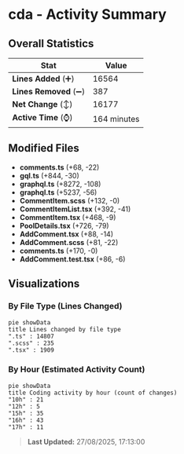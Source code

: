 # cda - Activity Summary 

## Overall Statistics

| Stat                   | Value                                                             |
| ---------------------- | ----------------------------------------------------------------- |
| **Lines Added** (➕)   | 16564                                          |
| **Lines Removed** (➖) | 387                                        |
| **Net Change** (↕)    | 16177                |
| **Active Time** (⌚)   | 164 minutes |


## Modified Files
- **comments.ts** (+68, -22)
- **gql.ts** (+844, -30)
- **graphql.ts** (+8272, -108)
- **graphql.ts** (+5237, -56)
- **CommentItem.scss** (+132, -0)
- **CommentItemList.tsx** (+392, -41)
- **CommentItem.tsx** (+468, -9)
- **PoolDetails.tsx** (+726, -79)
- **AddComment.tsx** (+88, -14)
- **AddComment.scss** (+81, -22)
- **comments.ts** (+170, -0)
- **AddComment.test.tsx** (+86, -6)

## Visualizations

### By File Type (Lines Changed)

```mermaid
pie showData
title Lines changed by file type
".ts" : 14807
".scss" : 235
".tsx" : 1909
```

### By Hour (Estimated Activity Count)

```mermaid
pie showData
title Coding activity by hour (count of changes)
"10h" : 21
"12h" : 5
"15h" : 35
"16h" : 43
"17h" : 11
```


> **Last Updated:** 27/08/2025, 17:13:00
